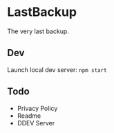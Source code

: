 # LastBackup
The very last backup.

## Dev
Launch local dev server:
`npm start`

## Todo
- Privacy Policy
- Readme
- DDEV Server